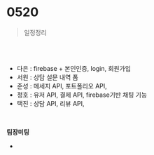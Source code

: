 # 0520

> 일정정리

<br/>

<br/>

* 다은 : firebase + 본인인증, login, 회원가입
* 서원 : 상담 설문 내역 폼
* 준성 : 메세지 API, 포트폴리오 API, 
* 정호 : 유저 API, 결제 API, firebase기반 채팅 기능 
* 택진 : 상담 API, 리뷰 API,  

<br/>

**팀장미팅**

* 